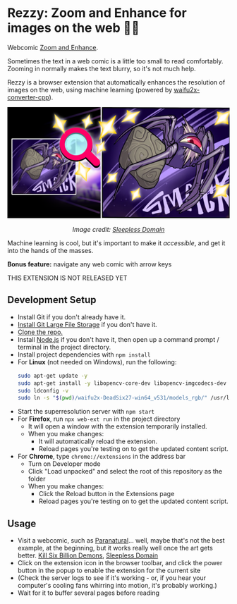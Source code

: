 
# Rezzy: Zoom and Enhance for images on the web 🔎✨

Webcomic [Zoom and Enhance](https://www.youtube.com/watch?v=LhF_56SxrGk).

Sometimes the text in a web comic is a little too small to read comfortably.  
Zooming in normally makes the text blurry, so it's not much help.  

Rezzy is a browser extension that automatically enhances the resolution of images on the web,
using machine learning (powered by [waifu2x-converter-cpp][]).

![](promo.png)
<p align="center"><i>Image credit: <a href="https://www.sleeplessdomain.com/comic/chapter-1-cover">Sleepless Domain</a></i></p>


Machine learning is cool, but it's important to make it *accessible*, and get it into the hands of the masses.

**Bonus feature:** navigate any web comic with arrow keys

THIS EXTENSION IS NOT RELEASED YET

## Development Setup

- Install Git if you don't already have it.
- [Install Git Large File Storage][git lfs install] if you don't have it.
- [Clone the repo.][git clone]
- Install [Node.js][] if you don't have it, then open up a command prompt / terminal in the project directory.
- Install project dependencies with `npm install`
- For **Linux** (not needed on Windows), run the following:
  ```sh
  sudo apt-get update -y
  sudo apt-get install -y libopencv-core-dev libopencv-imgcodecs-dev
  sudo ldconfig -v
  sudo ln -s "$(pwd)/waifu2x-DeadSix27-win64_v531/models_rgb/" /usr/local/share/waifu2x-converter-cpp
  ```
- Start the superresolution server with `npm start`
- For **Firefox**, run `npx web-ext run` in the project directory
  - It will open a window with the extension temporarily installed.
  - When you make changes:
    - It will automatically reload the extension.
    - Reload pages you're testing on to get the updated content script.
- For **Chrome**, type `chrome://extensions` in the address bar
  - Turn on Developer mode
  - Click "Load unpacked" and select the root of this repository as the folder
  - When you make changes:
    - Click the Reload button in the Extensions page
    - Reload pages you're testing on to get the updated content script.

## Usage
- Visit a webcomic, such as [Paranatural](https://www.paranatural.net/comic/chapter-1)... well, maybe that's not the best example, at the beginning, but it works really well once the art gets better. [Kill Six Billion Demons](https://killsixbilliondemons.com/comic/kill-six-billion-demons-chapter-1/), [Sleepless Domain](https://www.sleeplessdomain.com/comic/chapter-1-cover)
- Click on the extension icon in the browser toolbar, and click the power button in the popup to enable the extension for the current site
- (Check the server logs to see if it's working - or, if you hear your computer's cooling fans whirring into motion, it's probably working.)
- Wait for it to buffer several pages before reading

[waifu2x-converter-cpp]: https://github.com/DeadSix27/waifu2x-converter-cpp
[Node.js]: https://nodejs.org/
[git lfs install]: https://help.github.com/en/github/managing-large-files/installing-git-large-file-storage
[git clone]: https://help.github.com/articles/cloning-a-repository/
